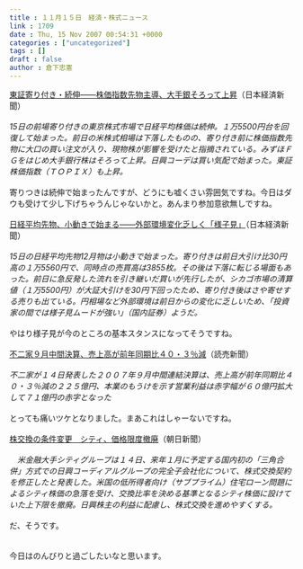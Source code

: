 ```yaml
---
title : １１月１５日　経済・株式ニュース
link : 1709
date : Thu, 15 Nov 2007 00:54:31 +0000
categories : ["uncategorized"]
tags : []
draft : false
author : 倉下忠憲
---
```


<A HREF="http://www.nikkei.co.jp/news/market/20071115m1ds0iss1115.html" TARGET="_blank">東証寄り付き・続伸――株価指数先物主導、大手銀そろって上昇</A>（日本経済新聞）<BR><BR><I>15日の前場寄り付きの東京株式市場で日経平均株価は続伸。１万5500円台を回復して始まった。前日の米株式相場は下落したものの、寄り付き前に株価指数先物に大口の買い注文が入り、現物株が影響を受けたと指摘されている。みずほＦＧをはじめ大手銀行株はそろって上昇。日興コーデは買い気配で始まった。東証株価指数（ＴＯＰＩＸ）も上昇。</I><BR><BR>寄りつきは続伸で始まったんですが、どうにも嘘くさい雰囲気ですね。今日はダウも受けて少し下げちゃうんじゃないかと。あんまり参加意欲無しですね。<BR><BR><A HREF="http://www.nikkei.co.jp/news/market/20071115m1d3l1501p15.html" TARGET="_blank">日経平均先物、小動きで始まる――外部環境変化乏しく「様子見」</A>（日本経済新聞）<BR><BR><I>15日の日経平均先物12月物は小動きで始まった。寄り付きは前日大引け比30円高の１万5560円で、同時点の売買高は3855枚。その後は下落に転じる場面もあった。前日に急反発した流れを引き継いだ買いが先行したが、シカゴ市場の清算値（１万5500円）が大証大引けを30円下回ったため、寄り付き後はさや寄せする売りも出ている。円相場など外部環境は前日からの変化に乏しいため、「投資家の間では様子見ムードが強い」（国内証券）ようだ。</I><BR><BR>やはり様子見が今のところの基本スタンスになってそうですね。<BR><BR><A HREF="http://www.yomiuri.co.jp/atmoney/news/20071114i114.htm" TARGET="_blank">不二家９月中間決算、売上高が前年同期比４０・３％減</A>（読売新聞）<BR><BR><I>不二家が１４日発表した２００７年９月中間連結決算は、売上高が前年同期比４０・３％減の２２５億円、本業のもうけを示す営業利益は赤字幅が６０億円拡大して７１億円の赤字となった</I><BR><BR>とっても痛いツケとなりました。まあこれはしゃーないですね。<BR><BR><A HREF="http://www.asahi.com/business/update/1115/TKY200711140414.html" TARGET="_blank">株交換の条件変更　シティ、価格限度撤廃</A>（朝日新聞）<BR><BR><I>　米金融大手シティグループは１４日、来年１月に予定する国内初の「三角合併」方式での日興コーディアルグループの完全子会社化について、株式交換契約を修正したと発表した。米国の低所得者向け（サブプライム）住宅ローン問題によるシティ株価の急落を受け、交換比率を決める基準となるシティ株価に設けていた上下限を撤廃。日興株主の利益に配慮し、株式交換を進めやすくする。 </I><BR><BR>だ、そうです。<BR><BR><BR>今日はのんびりと過ごしたいなと思います。<BR><BR><br><br>
